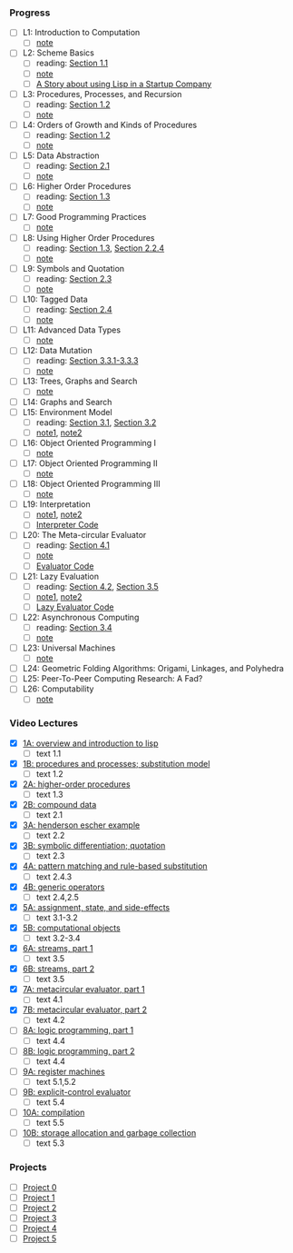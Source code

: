 ### Progress

- [ ] L1: Introduction to Computation
  - [ ] [note](https://ocw.mit.edu/courses/6-001-structure-and-interpretation-of-computer-programs-spring-2005/resources/lecture1webhand/)
- [ ] L2: Scheme Basics
  - [ ] reading: [Section 1.1](https://sicp.sorosliu.xyz/book/book-Z-H-10.html#%25_sec_1.1)
  - [ ] [note](https://ocw.mit.edu/courses/6-001-structure-and-interpretation-of-computer-programs-spring-2005/resources/lecture2webhand/)
  - [ ] [A Story about using Lisp in a Startup Company](https://ocw.mit.edu/courses/6-001-structure-and-interpretation-of-computer-programs-spring-2005/resources/lecture2lispstor/)
- [ ] L3: Procedures, Processes, and Recursion
  - [ ] reading: [Section 1.2](https://sicp.sorosliu.xyz/book/book-Z-H-11.html#%25_sec_1.2)
  - [ ] [note](https://ocw.mit.edu/courses/6-001-structure-and-interpretation-of-computer-programs-spring-2005/resources/lecture3webhand/)
- [ ] L4: Orders of Growth and Kinds of Procedures
  - [ ] reading: [Section 1.2](https://sicp.sorosliu.xyz/book/book-Z-H-11.html#%25_sec_1.2)
  - [ ] [note](https://ocw.mit.edu/courses/6-001-structure-and-interpretation-of-computer-programs-spring-2005/resources/lecture4webhand/)
- [ ] L5: Data Abstraction
  - [ ] reading: [Section 2.1](https://sicp.sorosliu.xyz/book/book-Z-H-14.html#%25_sec_2.1)
  - [ ] [note](https://ocw.mit.edu/courses/6-001-structure-and-interpretation-of-computer-programs-spring-2005/resources/lecture5webhand/)
- [ ] L6: Higher Order Procedures
  - [ ] reading: [Section 1.3](https://sicp.sorosliu.xyz/book/book-Z-H-12.html#%25_sec_1.3)
  - [ ] [note](https://ocw.mit.edu/courses/6-001-structure-and-interpretation-of-computer-programs-spring-2005/resources/lecture6webhand/)
- [ ] L7: Good Programming Practices
  - [ ] [note](https://ocw.mit.edu/courses/6-001-structure-and-interpretation-of-computer-programs-spring-2005/resources/lecture7webhand/)
- [ ] L8: Using Higher Order Procedures
  - [ ] reading: [Section 1.3](https://sicp.sorosliu.xyz/book/book-Z-H-12.html#%25_sec_1.3), [Section 2.2.4](https://sicp.sorosliu.xyz/book/book-Z-H-15.html#%25_sec_2.2.4)
  - [ ] [note](https://ocw.mit.edu/courses/6-001-structure-and-interpretation-of-computer-programs-spring-2005/resources/lecture8webhand/)
- [ ] L9: Symbols and Quotation
  - [ ] reading: [Section 2.3](https://sicp.sorosliu.xyz/book/book-Z-H-16.html#%25_sec_2.3)
  - [ ] [note](https://ocw.mit.edu/courses/6-001-structure-and-interpretation-of-computer-programs-spring-2005/resources/lecture9webhand/)
- [ ] L10: Tagged Data
  - [ ] reading: [Section 2.4](https://sicp.sorosliu.xyz/book/book-Z-H-17.html#%25_sec_2.4)
  - [ ] [note](https://ocw.mit.edu/courses/6-001-structure-and-interpretation-of-computer-programs-spring-2005/resources/lecture10webhan/)
- [ ] L11: Advanced Data Types
  - [ ] [note](https://ocw.mit.edu/courses/6-001-structure-and-interpretation-of-computer-programs-spring-2005/resources/lecture11webhan/)
- [ ] L12: Data Mutation
  - [ ] reading: [Section 3.3.1-3.3.3](https://sicp.sorosliu.xyz/book/book-Z-H-22.html#%25_sec_3.3)
  - [ ] [note](https://ocw.mit.edu/courses/6-001-structure-and-interpretation-of-computer-programs-spring-2005/resources/lecture12webhan/)
- [ ] L13: Trees, Graphs and Search
  - [ ] [note](https://ocw.mit.edu/courses/6-001-structure-and-interpretation-of-computer-programs-spring-2005/resources/lecture13webhan/)
- [ ] L14: Graphs and Search
- [ ] L15: Environment Model
  - [ ] reading: [Section 3.1](https://sicp.sorosliu.xyz/book/book-Z-H-20.html#%25_sec_3.1), [Section 3.2](https://sicp.sorosliu.xyz/book/book-Z-H-21.html#%25_sec_3.2)
  - [ ] [note1](https://ocw.mit.edu/courses/6-001-structure-and-interpretation-of-computer-programs-spring-2005/resources/lecture15webhan/), [note2](https://ocw.mit.edu/courses/6-001-structure-and-interpretation-of-computer-programs-spring-2005/resources/lecture15webha2/)
- [ ] L16: Object Oriented Programming I
  - [ ] [note](https://ocw.mit.edu/courses/6-001-structure-and-interpretation-of-computer-programs-spring-2005/resources/lecture16webhan/)
- [ ] L17: Object Oriented Programming II
  - [ ] [note](https://ocw.mit.edu/courses/6-001-structure-and-interpretation-of-computer-programs-spring-2005/resources/lecture17_webhan/)
- [ ] L18: Object Oriented Programming III
  - [ ] [note](https://ocw.mit.edu/courses/6-001-structure-and-interpretation-of-computer-programs-spring-2005/resources/lecture18_webhan/)
- [ ] L19: Interpretation
  - [ ] [note1](https://ocw.mit.edu/courses/6-001-structure-and-interpretation-of-computer-programs-spring-2005/resources/lecture19webhan/), [note2](https://ocw.mit.edu/courses/6-001-structure-and-interpretation-of-computer-programs-spring-2005/resources/lecture19webha2/)
  - [ ] [Interpreter Code](https://ocw.mit.edu/courses/6-001-structure-and-interpretation-of-computer-programs-spring-2005/resources/lecture19interco/)
- [ ] L20: The Meta-circular Evaluator
  - [ ] reading: [Section 4.1](https://sicp.sorosliu.xyz/book/book-Z-H-26.html#%25_sec_4.1)
  - [ ] [note](https://ocw.mit.edu/courses/6-001-structure-and-interpretation-of-computer-programs-spring-2005/resources/lecture20webhan/)
  - [ ] [Evaluator Code](https://ocw.mit.edu/courses/6-001-structure-and-interpretation-of-computer-programs-spring-2005/resources/lecture20evalco/)
- [ ] L21: Lazy Evaluation
  - [ ] reading: [Section 4.2](https://sicp.sorosliu.xyz/book/book-Z-H-27.html#%25_sec_4.2), [Section 3.5](https://sicp.sorosliu.xyz/book/book-Z-H-24.html#%25_sec_3.5)
  - [ ] [note1](https://ocw.mit.edu/courses/6-001-structure-and-interpretation-of-computer-programs-spring-2005/resources/lecture21webhan/), [note2](https://ocw.mit.edu/courses/6-001-structure-and-interpretation-of-computer-programs-spring-2005/resources/lecture21webha2/)
  - [ ] [Lazy Evaluator Code](https://ocw.mit.edu/courses/6-001-structure-and-interpretation-of-computer-programs-spring-2005/resources/lecture21lazyeva/)
- [ ] L22: Asynchronous Computing
  - [ ] reading: [Section 3.4](https://sicp.sorosliu.xyz/book/book-Z-H-23.html#%25_sec_3.4)
  - [ ] [note](https://ocw.mit.edu/courses/6-001-structure-and-interpretation-of-computer-programs-spring-2005/resources/lecture22webhan/)
- [ ] L23: Universal Machines
  - [ ] [note](https://ocw.mit.edu/courses/6-001-structure-and-interpretation-of-computer-programs-spring-2005/resources/lecture23webhan/)
- [ ] L24: Geometric Folding Algorithms: Origami, Linkages, and Polyhedra
- [ ] L25: Peer-To-Peer Computing Research: A Fad?
- [ ] L26: Computability
  - [ ] [note](https://ocw.mit.edu/courses/6-001-structure-and-interpretation-of-computer-programs-spring-2005/resources/lecture26webhan/)

### Video Lectures

- [x] [1A: overview and introduction to lisp](https://www.youtube.com/watch?v=-J_xL4IGhJA)
  - [ ] text 1.1
- [x] [1B: procedures and processes; substitution model](https://www.youtube.com/watch?v=V_7mmwpgJHU)
  - [ ] text 1.2
- [x] [2A: higher-order procedures](https://www.youtube.com/watch?v=eJeMOEiHv8c)
  - [ ] text 1.3
- [x] [2B: compound data](https://www.youtube.com/watch?v=DrFkf-T-6Co)
  - [ ] text 2.1
- [x] [3A: henderson escher example](https://www.youtube.com/watch?v=PEwZL3H2oKg)
  - [ ] text 2.2
- [x] [3B: symbolic differentiation; quotation](https://www.youtube.com/watch?v=bV87UzKMRtE)
  - [ ] text 2.3
- [x] [4A: pattern matching and rule-based substitution](https://www.youtube.com/watch?v=_fXQ1SwKjDg)
  - [ ] text 2.4.3
- [x] [4B: generic operators](https://www.youtube.com/watch?v=OscT4N2qq7o)
  - [ ] text 2.4,2.5
- [x] [5A: assignment, state, and side-effects](https://www.youtube.com/watch?v=dO1aqPBJCPg)
  - [ ] text 3.1-3.2
- [x] [5B: computational objects](https://www.youtube.com/watch?v=yedzRWhi-9E)
  - [ ] text 3.2-3.4
- [x] [6A: streams, part 1](https://www.youtube.com/watch?v=JkGKLILLy0I)
  - [ ] text 3.5
- [x] [6B: streams, part 2](https://www.youtube.com/watch?v=qp05AtXbOP0)
  - [ ] text 3.5
- [x] [7A: metacircular evaluator, part 1](https://www.youtube.com/watch?v=aAlR3cezPJg)
  - [ ] text 4.1
- [x] [7B: metacircular evaluator, part 2](https://www.youtube.com/watch?v=QVEOq5k6Xi0)
  - [ ] text 4.2
- [ ] [8A: logic programming, part 1](https://www.youtube.com/watch?v=rCqMiPk1BJE)
  - [ ] text 4.4
- [ ] [8B: logic programming, part 2](https://www.youtube.com/watch?v=GReBwkGFZcs)
  - [ ] text 4.4
- [ ] [9A: register machines](https://www.youtube.com/watch?v=cIc8ZBMcqAc)
  - [ ] text 5.1,5.2
- [ ] [9B: explicit-control evaluator](https://www.youtube.com/watch?v=Z8-qWEEwTCk)
  - [ ] text 5.4
- [ ] [10A: compilation](https://www.youtube.com/watch?v=TqO6V3qR9Ws)
  - [ ] text 5.5
- [ ] [10B: storage allocation and garbage collection](https://www.youtube.com/watch?v=AbK4bZhUk48)
  - [ ] text 5.3

### Projects

- [ ] [Project 0](https://ocw.mit.edu/courses/6-001-structure-and-interpretation-of-computer-programs-spring-2005/resources/project0/)
- [ ] [Project 1](https://ocw.mit.edu/courses/6-001-structure-and-interpretation-of-computer-programs-spring-2005/resources/project1/)
- [ ] [Project 2](https://ocw.mit.edu/courses/6-001-structure-and-interpretation-of-computer-programs-spring-2005/resources/project2/)
- [ ] [Project 3](https://ocw.mit.edu/courses/6-001-structure-and-interpretation-of-computer-programs-spring-2005/resources/web/)
- [ ] [Project 4](https://ocw.mit.edu/courses/6-001-structure-and-interpretation-of-computer-programs-spring-2005/resources/st05project4/)
- [ ] [Project 5](https://ocw.mit.edu/courses/6-001-structure-and-interpretation-of-computer-programs-spring-2005/resources/project5_eval/)